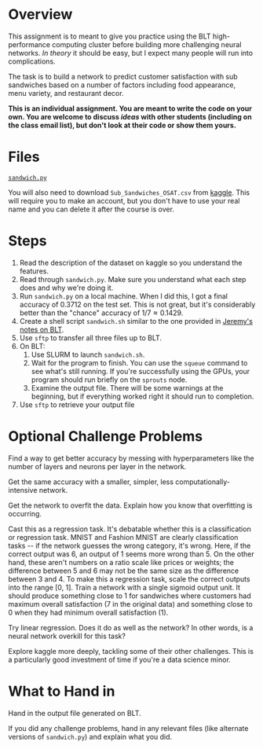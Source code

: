 # Overview

This assignment is to meant to give you practice using the BLT high-performance computing cluster before building more challenging neural networks. *In theory* it should be easy, but I expect many people will run into complications.

The task is to build a network to predict customer satisfaction with sub sandwiches based on a number of factors including food appearance, menu variety, and restaurant decor.

**This is an individual assignment. You are meant to write the code on your own. You are welcome to discuss *ideas* with other students (including on the class email list), but don't look at their code or show them yours.**

# Files
[`sandwich.py`](../src/sandwich.py)

You will also need to download `Sub_Sandwiches_OSAT.csv` from [kaggle](https://www.kaggle.com/datasets/kane6543/sub-sandwich-customer-satisfaction-score). This will require you to make an account, but you don't have to use your real name and you can delete it after the course is over.

# Steps
1. Read the description of the dataset on kaggle so you understand the features.
2. Read through `sandwich.py`. Make sure you understand what each step does and why we're doing it.
3. Run `sandwich.py` on a local machine. When I did this, I got a final accuracy of 0.3712 on the test set. This is not great, but it's considerably better than the "chance" accuracy of $1/7 \approx 0.1429$.
4. Create a shell script `sandwich.sh` similar to the one provided in [Jeremy's notes on BLT](http://bit.ly/cs369-blt).
5. Use `sftp` to transfer all three files up to BLT.
6. On BLT:
   1. Use SLURM to launch `sandwich.sh`.
   2. Wait for the program to finish. You can use the `squeue` command to see what's still running. If you're successfully using the GPUs, your program should run briefly on the `sprouts` node.
   3. Examine the output file. There will be some warnings at the beginning, but if everything worked right it should run to completion.
7. Use `sftp` to retrieve your output file

# Optional Challenge Problems
Find a way to get better accuracy by messing with hyperparameters like the number of layers and neurons per layer in the network.

Get the same accuracy with a smaller, simpler, less computationally-intensive network.

Get the network to overfit the data. Explain how you know that overfitting is occurring.

Cast this as a regression task. It's debatable whether this is a classification or regression task. MNIST and Fashion MNIST are clearly classification tasks -- if the network guesses the wrong category, it's wrong. Here, if the correct output was 6, an output of 1 seems more wrong than 5. On the other hand, these aren't numbers on a ratio scale like prices or weights; the difference between 5 and 6 may not be the same size as the difference between 3 and 4. To make this a regression task, scale the correct outputs into the range [0, 1]. Train a network with a single sigmoid output unit. It should produce something close to 1 for sandwiches where customers had maximum overall satisfaction (7 in the original data) and something close to 0 when they had minimum overall satisfaction (1).

Try linear regression. Does it do as well as the network? In other words, is a neural network overkill for this task?

Explore kaggle more deeply, tackling some of their other challenges. This is a particularly good investment of time if you're a data science minor.

# What to Hand in
Hand in the output file generated on BLT.

If you did any challenge problems, hand in any relevant files (like alternate versions of `sandwich.py`) and explain what you did.
